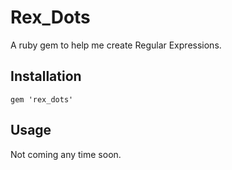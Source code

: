 
# Rex_Dots

A ruby gem to help me create Regular Expressions.

## Installation

    gem 'rex_dots'

## Usage

Not coming any time soon.
